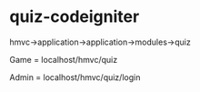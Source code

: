 # quiz-codeigniter

hmvc->application->application->modules->quiz

Game = localhost/hmvc/quiz

Admin = localhost/hmvc/quiz/login